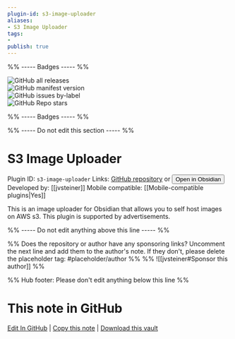 ```yaml
---
plugin-id: s3-image-uploader
aliases:
- S3 Image Uploader
tags: 
- 
publish: true
---
```


%% ----- Badges ----- %%

![GitHub all releases](https://img.shields.io/github/downloads/jvsteiner/s3-image-uploader/total?color=573E7A&logo=github&style=for-the-badge)   
![GitHub manifest version](https://img.shields.io/github/manifest-json/v/jvsteiner/s3-image-uploader?color=573E7A&logo=github&style=for-the-badge)   
![GitHub issues by-label](https://img.shields.io/github/issues/jvsteiner/s3-image-uploader/help%20wanted?color=573E7A&logo=github&style=for-the-badge)   
![GitHub Repo stars](https://img.shields.io/github/stars/jvsteiner/s3-image-uploader?color=573E7A&logo=github&style=for-the-badge)

%% ----- Badges ----- %%

%% ----- Do not edit this section ----- %%

# S3 Image Uploader

Plugin ID: `s3-image-uploader`
Links: [GitHub repository](https://github.com/jvsteiner/s3-image-uploader) or [<button id=HH>Open in Obsidian</button>](obsidian://show-plugin?id=s3-image-uploader)
Developed by: [[jvsteiner]]
Mobile compatible: [[Mobile-compatible plugins|Yes]]

This is an image uploader for Obsidian that allows you to self host images on AWS s3. This plugin is supported by advertisements.

%% ----- Do not edit anything above this line ----- %% 

%% Does the repository or author have any sponsoring links? Uncomment the next line and add them to the author's note. If they don't, please delete the placeholder tag: #placeholder/author %%
%% ![[jvsteiner#Sponsor this author]] %%

%% Hub footer: Please don't edit anything below this line %%

# This note in GitHub

<span class="git-footer">[Edit In GitHub](https://github.dev/obsidian-community/obsidian-hub/blob/main/02%20-%20Community%20Expansions/02.05%20All%20Community%20Expansions/Plugins/s3-image-uploader.md "git-hub-edit-note") | [Copy this note](https://raw.githubusercontent.com/obsidian-community/obsidian-hub/main/02%20-%20Community%20Expansions/02.05%20All%20Community%20Expansions/Plugins/s3-image-uploader.md "git-hub-copy-note") | [Download this vault](https://github.com/obsidian-community/obsidian-hub/archive/refs/heads/main.zip "git-hub-download-vault") </span>
